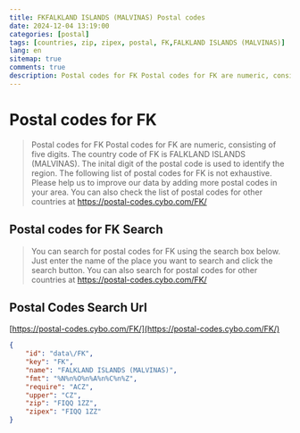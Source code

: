 ```yaml
---
title: FKFALKLAND ISLANDS (MALVINAS) Postal codes 
date: 2024-12-04 13:19:00
categories: [postal]
tags: [countries, zip, zipex, postal, FK,FALKLAND ISLANDS (MALVINAS)]
lang: en
sitemap: true
comments: true
description: Postal codes for FK Postal codes for FK are numeric, consisting of five digits. The country code of FK is FALKLAND ISLANDS (MALVINAS). The inital digit of the postal code is used to identify the region. The following list of postal codes for FK is not exhaustive. Please help us to improve our data by adding more postal codes in your area. You can also check the list of postal codes for other countries at https://postal-codes.cybo.com/FK/
---
```


# Postal codes for FK
> Postal codes for FK Postal codes for FK are numeric, consisting of five digits. The country code of FK is FALKLAND ISLANDS (MALVINAS). The inital digit of the postal code is used to identify the region. The following list of postal codes for FK is not exhaustive. Please help us to improve our data by adding more postal codes in your area. You can also check the list of postal codes for other countries at https://postal-codes.cybo.com/FK/

## Postal codes for FK Search 
> You can search for postal codes for FK using the search box below. Just enter the name of the place you want to search and click the search button. You can also search for postal codes for other countries at https://postal-codes.cybo.com/FK/

## Postal Codes Search Url

[https://postal-codes.cybo.com/FK/](https://postal-codes.cybo.com/FK/)
```json
{
    "id": "data\/FK",
    "key": "FK",
    "name": "FALKLAND ISLANDS (MALVINAS)",
    "fmt": "%N%n%O%n%A%n%C%n%Z",
    "require": "ACZ",
    "upper": "CZ",
    "zip": "FIQQ 1ZZ",
    "zipex": "FIQQ 1ZZ"
}
```

